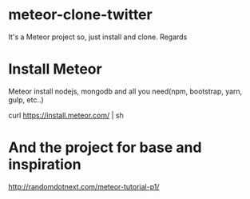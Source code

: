 # meteor-clone-twitter

It's a Meteor project so, just install and clone. Regards

# Install Meteor
Meteor install nodejs, mongodb and all you need(npm, bootstrap, yarn,
  gulp, etc..)

curl https://install.meteor.com/ | sh


# And the project for base and inspiration
http://randomdotnext.com/meteor-tutorial-p1/
